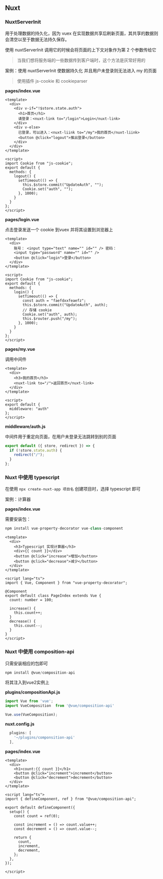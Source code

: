 ## Nuxt

### NuxtServerInit

用于处理数据的持久化，因为 vuex 在实现数据共享后刷新页面，其共享的数据则会清空以至于数据无法持久保存。

使用 nuxtServerInit 调用它的时候会将页面的上下文对象作为第 2 个参数传给它

> 当我们想将服务端的一些数据传到客户端时，这个方法是灰常好用的

案例：使用 nuxtServerInit 使数据持久化 并且用户未登录则无法进入 my 的页面

> 使用插件 js-cookie 和 cookieparser

**pages/index.vue**

~~~vue
<template>
  <div>
    <div v-if="!$store.state.auth">
      <h1>首页</h1>
      请登录：<nuxt-link to="/login">Login</nuxt-link>
    </div>
    <div v-else>
      已登录，可以进入：<nuxt-liink to="/my">我的首页</nuxt-liink>
      <button @click="logout">推出登录</button>
    </div>
  </div>
</template>

<script>
import Cookie from "js-cookie";
export default {
  methods: {
    logout() {
      setTimeout(() => {
        this.$store.commit("UpdateAuth", "");
        Cookie.set("auth", "");
      }, 1000);
    }
  }
};
</script>
~~~


**pages/login.vue**

点击登录发送一个 cookie 到vuex
并将其设置到浏览器上

~~~vue
<template>
  <div>
    账号： <input type="text" name="" id="" /> 密码：
    <input type="password" name="" id="" />
    <button @click="login">登录</button>
  </div>
</template>

<script>
import Cookie from "js-cookie";
export default {
  methods: {
    login() {
      setTimeout(() => {
        const auth = "faefdxxfeaefz";
        this.$store.commit("UpdateAuth", auth);
        // 存储 cookie
        Cookie.set("auth", auth);
        this.$router.push("/my");
      }, 1000);
    }
  }
};
</script>
~~~

**pages/my.vue**

调用中间件

~~~vue
<template>
  <div>
    <h3>我的首页</h3>
    <nuxt-link to="/">返回首页</nuxt-link>
  </div>
</template>

<script>
export default {
  middleware: "auth"
};
</script>
~~~

**middleware/auth.js**

中间件用于重定向页面，在用户未登录无法跳转到别的页面

~~~js
export default ({ store, redirect }) => {
  if (!store.state.auth) {
    redirect("/");
  }
};
~~~

### Nuxt 中使用 typescript

在使用 `npx create-nuxt-app 项目名` 创建项目时，选择 typescript 即可

案例：计算器

**pages/index.vue**

需要安装包：

~~~js
npm install vue-property-decorator vue-class-component
~~~

~~~vue
<template>
  <div>
    <h3>Typescript 实现计算器</h3>
    <div>{{ count }}</div>
    <button @click="increase">增加</button>
    <button @click="decrease">减少</button>
  </div>
</template>

<script lang="ts">
import { Vue, Component } from "vue-property-decorator";

@Component
export default class PageIndex extends Vue {
  count: number = 100;

  increase() {
    this.count++;
  }
  decrease() {
    this.count--;
  }
}
</script>
~~~

### Nuxt 中使用 composition-api

只需安装相应的包即可

~~~js
npm install @vue/composition-api
~~~

将其注入到vue2实例上

**plugins/compositionApi.js**

~~~js
import Vue from 'vue';
import VueComposition  from '@vue/composition-api'

Vue.use(VueComposition);
~~~

**nuxt.config.js**

~~~js
  plugins: [
    '~/plugins/componsition-api'
  ],
~~~

**pages/index.vue**

~~~vue
<template>
  <div>
    <h1>count:{{ count }}</h1>
    <button @click="increment">increment</button>
    <button @click="decrement">decrement</button>
  </div>
</template>

<script lang="ts">
import { defineComponent, ref } from "@vue/composition-api";

export default defineComponent({
  setup() {
    const count = ref(0);

    const increment = () => count.value++;
    const decrement = () => count.value--;

    return {
      count,
      increment,
      decrement,
    };
  },
});

</script>
~~~